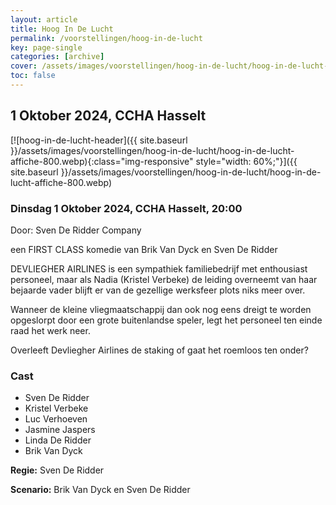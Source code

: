 ```yaml
---
layout: article
title: Hoog In De Lucht
permalink: /voorstellingen/hoog-in-de-lucht
key: page-single
categories: [archive]
cover: /assets/images/voorstellingen/hoog-in-de-lucht/hoog-in-de-lucht-affiche-800.webp
toc: false
---
```


## 1 Oktober 2024, CCHA Hasselt

<!--more-->

[![hoog-in-de-lucht-header]({{ site.baseurl }}/assets/images/voorstellingen/hoog-in-de-lucht/hoog-in-de-lucht-affiche-800.webp){:class="img-responsive" style="width: 60%;"}]({{ site.baseurl }}/assets/images/voorstellingen/hoog-in-de-lucht/hoog-in-de-lucht-affiche-800.webp)

[//]: # (## [Koop hier uw tickets!]&#40;https://tickets.roodfluweel.be/reprise/Show/SeatSelection/5fdc05c1-1eb2-4324-a057-483162277b30&#41;)

[//]: # (- Standaard tarief: €28,00)

[//]: # (- Groep: €27,00 &#40;vanaf 10 personen&#41;)

[//]: # (- Groep: €26,00 &#40;vanaf 20 personen&#41;)

[//]: # ()
[//]: # (Opgelet: tickets zijn niet omruilbaar, annuleerbaar of terugbetaalbaar.)

### Dinsdag 1 Oktober 2024, CCHA Hasselt, 20:00
Door: Sven De Ridder Company

een FIRST CLASS komedie van Brik Van Dyck en Sven De Ridder

DEVLIEGHER AIRLINES is een sympathiek familiebedrijf met enthousiast personeel, maar als Nadia (Kristel Verbeke) de leiding overneemt van haar bejaarde vader blijft er van de  gezellige werksfeer plots niks meer over.

Wanneer de kleine vliegmaatschappij dan ook nog eens dreigt te worden opgeslorpt door een grote  buitenlandse speler, legt het personeel ten einde raad het werk neer.

Overleeft Devliegher Airlines de staking of gaat het roemloos ten onder?

### Cast
* Sven De Ridder
* Kristel Verbeke
* Luc Verhoeven
* Jasmine Jaspers
* Linda De Ridder
* Brik Van Dyck

**Regie:** Sven De Ridder

**Scenario:** Brik Van Dyck en Sven De Ridder
